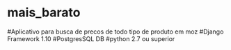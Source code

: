 # mais_barato
#Aplicativo para busca de precos de todo tipo de produto em moz
#Django Framework 1.10
#PostgresSQL DB
#python 2.7 ou superior
